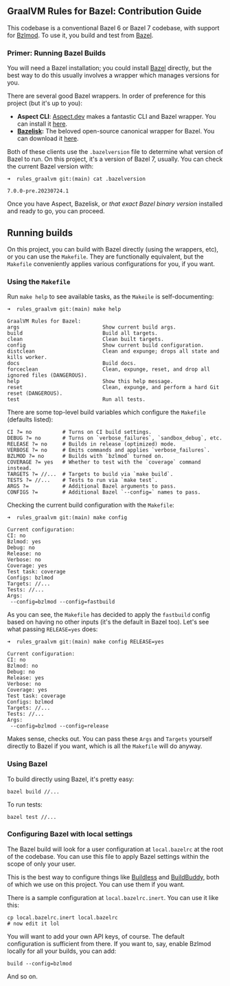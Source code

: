 
## GraalVM Rules for Bazel: Contribution Guide

This codebase is a conventional Bazel 6 or Bazel 7 codebase, with support for [Bzlmod](https://docs.bazel.build/versions/5.0.0/bzlmod.html). To use it, you build and test from [Bazel](https://bazel.build).

### Primer: Running Bazel Builds

You will need a Bazel installation; you could install [Bazel](https://github.com/bazelbuild/bazel/releases) directly, but the best way to do this usually involves a wrapper which manages versions for you.

There are several good Bazel wrappers. In order of preference for this project (but it's up to you):

- **Aspect CLI**: [Aspect.dev](https://aspect.dev) makes a fantastic CLI and Bazel wrapper. You can install it [here][1].
- **[Bazelisk](https://github.com/bazelbuild/bazelisk):** The beloved open-source canonical wrapper for Bazel. You can download it [here][2].

Both of these clients use the `.bazelversion` file to determine what version of Bazel to run. On this project, it's a version of Bazel 7, usually. You can check the current Bazel version with:

```
➜  rules_graalvm git:(main) cat .bazelversion

7.0.0-pre.20230724.1
```

Once you have Aspect, Bazelisk, or _that exact Bazel binary version_ installed and ready to go, you can proceed.

## Running builds

On this project, you can build with Bazel directly (using the wrappers, etc), or you can use the `Makefile`. They are functionally equivalent, but the `Makefile` conveniently applies various configurations for you, if you want.

### Using the `Makefile`

Run `make help` to see available tasks, as the `Makeile` is self-documenting:
```
➜  rules_graalvm git:(main) make help

GraalVM Rules for Bazel:
args                           Show current build args.
build                          Build all targets.
clean                          Clean built targets.
config                         Show current build configuration.
distclean                      Clean and expunge; drops all state and kills worker.
docs                           Build docs.
forceclean                     Clean, expunge, reset, and drop all ignored files (DANGEROUS).
help                           Show this help message.
reset                          Clean, expunge, and perform a hard Git reset (DANGEROUS).
test                           Run all tests.
```

There are some top-level build variables which configure the `Makefile` (defaults listed):
```
CI ?= no          # Turns on CI build settings.
DEBUG ?= no       # Turns on `verbose_failures`, `sandbox_debug`, etc.
RELEASE ?= no     # Builds in release (optimized) mode.
VERBOSE ?= no     # Emits commands and applies `verbose_failures`.
BZLMOD ?= no      # Builds with `bzlmod` turned on.
COVERAGE ?= yes   # Whether to test with the `coverage` command instead.
TARGETS ?= //...  # Targets to build via `make build`.
TESTS ?= //...    # Tests to run via `make test`.
ARGS ?=           # Additional Bazel arguments to pass.
CONFIGS ?=        # Additional Bazel `--config=` names to pass.
```

Checking the current build configuration with the `Makefile`:
```
➜  rules_graalvm git:(main) make config

Current configuration:
CI: no
Bzlmod: yes
Debug: no
Release: no
Verbose: no
Coverage: yes
Test task: coverage
Configs: bzlmod
Targets: //...
Tests: //...
Args:
 --config=bzlmod --config=fastbuild
```

As you can see, the `Makefile` has decided to apply the `fastbuild` config based on having no other inputs (it's the default in Bazel too). Let's see what passing `RELEASE=yes` does:

```
➜  rules_graalvm git:(main) make config RELEASE=yes

Current configuration:
CI: no
Bzlmod: no
Debug: no
Release: yes
Verbose: no
Coverage: yes
Test task: coverage
Configs: bzlmod
Targets: //...
Tests: //...
Args:
 --config=bzlmod --config=release
```

Makes sense, checks out. You can pass these `Args` and `Targets` yourself directly to Bazel if you want, which is all the `Makefile` will do anyway.

### Using Bazel

To build directly using Bazel, it's pretty easy:
```
bazel build //...
```

To run tests:
```
bazel test //...
```

### Configuring Bazel with local settings

The Bazel build will look for a user configuration at `local.bazelrc` at the root of the codebase. You can use this file to apply Bazel settings within the scope of only your user.

This is the best way to configure things like [Buildless](https://less.build) and [BuildBuddy](https://buildbuddy.io), both of which we use on this project. You can use them if you want.

There is a sample configuration at `local.bazelrc.inert`. You can use it like this:
```
cp local.bazelrc.inert local.bazelrc
# now edit it lol
```

You will want to add your own API keys, of course. The default configuration is sufficient from there. If you want to, say, enable Bzlmod locally for all your builds, you can add:
```
build --config=bzlmod
```

And so on.

[1]: https://www.aspect.build/cli
[2]: https://github.com/bazelbuild/bazelisk/releases
